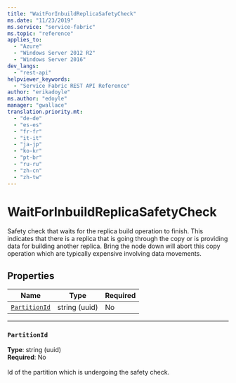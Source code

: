 ```yaml
---
title: "WaitForInbuildReplicaSafetyCheck"
ms.date: "11/23/2019"
ms.service: "service-fabric"
ms.topic: "reference"
applies_to: 
  - "Azure"
  - "Windows Server 2012 R2"
  - "Windows Server 2016"
dev_langs: 
  - "rest-api"
helpviewer_keywords: 
  - "Service Fabric REST API Reference"
author: "erikadoyle"
ms.author: "edoyle"
manager: "gwallace"
translation.priority.mt: 
  - "de-de"
  - "es-es"
  - "fr-fr"
  - "it-it"
  - "ja-jp"
  - "ko-kr"
  - "pt-br"
  - "ru-ru"
  - "zh-cn"
  - "zh-tw"
---
```

# WaitForInbuildReplicaSafetyCheck

Safety check that waits for the replica build operation to finish. This indicates that there is a replica that is going through the copy or is providing data for building another replica. Bring the node down will abort this copy operation which are typically expensive involving data movements.

## Properties
| Name | Type | Required |
| --- | --- | --- |
| [`PartitionId`](#partitionid) | string (uuid) | No |

____
### `PartitionId`
__Type__: string (uuid) <br/>
__Required__: No<br/>
<br/>
Id of the partition which is undergoing the safety check.
